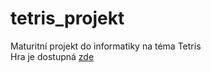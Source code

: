 # tetris_projekt
Maturitní projekt do informatiky na téma Tetris <br>
Hra je dostupná <a href = "https://drive.google.com/file/d/1cJiCg5z89IkKQonbROo7-wL3MFzFv6Ah/view?usp=drive_link">zde</a>
